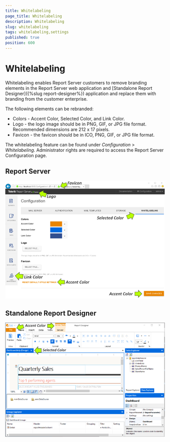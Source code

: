 ```yaml
---
title: Whitelabeling
page_title: Whitelabeling
description: Whitelabeling
slug: whitelabeling
tags: whitelabeling,settings
published: true
position: 600
---
```


# Whitelabeling

Whitelabeling enables Report Server customers to remove branding elements in the Report Server web application and [Standalone Report Designer]({%slug report-designer%}) application and replace them with branding from the customer enterprise.

The following elements can be rebranded:

* Colors - Accent Color, Selected Color, and Link Color.
* Logo - the logo image should be in PNG, GIF, or JPG file format. Recommended dimensions are 212 x 17 pixels.
* Favicon - the favicon should be in ICO, PNG, GIF, or JPG file format.

The whitelabeling feature can be found under _Configuration_ > _Whitelabeling_. Administrator rights are required to access the Report Server Configuration page.

## Report Server ##
![rs-whitelabeling](../../images/report-server-images/whitelabeling/report-server-whitelabeling.png)

## Standalone Report Designer ##
![eud-whitelabeling](../../images/report-server-images/whitelabeling/designer-whitelabeling.png)